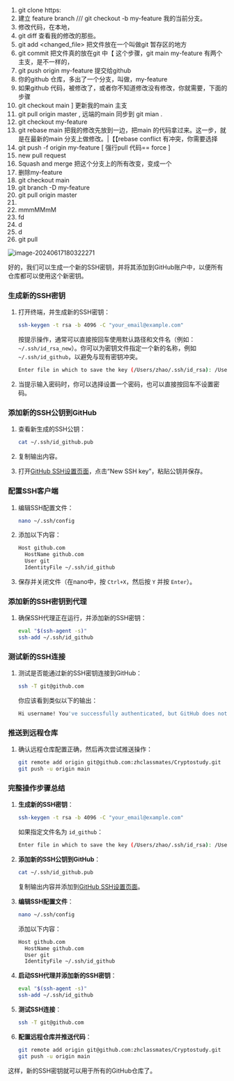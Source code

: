 1. git clone https:
2. 建立 feature branch  ///  git checkout -b my-feature   我的当前分支。
3. 修改代码，在本地，
4. git diff   查看我的修改的那些。
5. git add   <changed_file>   把文件放在一个叫做git  暂存区的地方
6. git commit  把文件真的放在git 中【  这个步骤，git  main  my-feature 有两个主支，是不一样的，
7. git push origin my-feature    提交给github  
8. 你的github  仓库，多出了一个分支，叫做，my-feature 
9. 如果github 代码，被修改了，或者你不知道修改没有修改，你就需要，下面的步骤
10. git  checkout main   ]  更新我的main  主支
11. git pull origin master  ,  远端的main  同步到 git  mian  .
12. git checkout my-feature   
13. git rebase main  把我的修改先放到一边，把main  的代码拿过来。这一步，就是在最新的main  分支上做修改。|【【rebase conflict  有冲突，你需要选择
14. git push -f origin my-feature  [ 强行pull 代码== force ]
15. new pull request 
16. Squash and merge   把这个分支上的所有改变，变成一个
17. 删除my-feature 
18. git checkout main 
19. git branch -D my-feature
20. git pull origin master
21. 
22. mmmMMmM
23. fd
24. d
25. d
26. git pull 

![image-20240617180322271](imgs/image-20240617180322271.png)

好的，我们可以生成一个新的SSH密钥，并将其添加到GitHub账户中，以便所有仓库都可以使用这个新密钥。

### 生成新的SSH密钥

1. 打开终端，并生成新的SSH密钥：
    ```sh
    ssh-keygen -t rsa -b 4096 -C "your_email@example.com"
    ```
    按提示操作，通常可以直接按回车使用默认路径和文件名（例如：`~/.ssh/id_rsa_new`）。你可以为密钥文件指定一个新的名称，例如 `~/.ssh/id_github`，以避免与现有密钥冲突。

    ```sh
    Enter file in which to save the key (/Users/zhao/.ssh/id_rsa): /Users/zhao/.ssh/id_github
    ```

2. 当提示输入密码时，你可以选择设置一个密码，也可以直接按回车不设置密码。

### 添加新的SSH公钥到GitHub

1. 查看新生成的SSH公钥：
    ```sh
    cat ~/.ssh/id_github.pub
    ```
2. 复制输出内容。

3. 打开[GitHub SSH设置页面](https://github.com/settings/keys)，点击“New SSH key”，粘贴公钥并保存。

### 配置SSH客户端

1. 编辑SSH配置文件：
    ```sh
    nano ~/.ssh/config
    ```

2. 添加以下内容：
    ```sh
    Host github.com
      HostName github.com
      User git
      IdentityFile ~/.ssh/id_github
    ```

3. 保存并关闭文件（在nano中，按 `Ctrl+X`，然后按 `Y` 并按 `Enter`）。

### 添加新的SSH密钥到代理

1. 确保SSH代理正在运行，并添加新的SSH密钥：
    ```sh
    eval "$(ssh-agent -s)"
    ssh-add ~/.ssh/id_github
    ```

### 测试新的SSH连接

1. 测试是否能通过新的SSH密钥连接到GitHub：
    ```sh
    ssh -T git@github.com
    ```

    你应该看到类似以下的输出：
    ```sh
    Hi username! You've successfully authenticated, but GitHub does not provide shell access.
    ```

### 推送到远程仓库

1. 确认远程仓库配置正确，然后再次尝试推送操作：
    ```sh
    git remote add origin git@github.com:zhclassmates/Cryptostudy.git
    git push -u origin main
    ```

### 完整操作步骤总结

1. **生成新的SSH密钥**：
    ```sh
    ssh-keygen -t rsa -b 4096 -C "your_email@example.com"
    ```
    如果指定文件名为 `id_github`：
    ```sh
    Enter file in which to save the key (/Users/zhao/.ssh/id_rsa): /Users/zhao/.ssh/id_github
    ```

2. **添加新的SSH公钥到GitHub**：
    ```sh
    cat ~/.ssh/id_github.pub
    ```
    复制输出内容并添加到[GitHub SSH设置页面](https://github.com/settings/keys)。

3. **编辑SSH配置文件**：
    ```sh
    nano ~/.ssh/config
    ```
    添加以下内容：
    ```sh
    Host github.com
      HostName github.com
      User git
      IdentityFile ~/.ssh/id_github
    ```

4. **启动SSH代理并添加新的SSH密钥**：
    ```sh
    eval "$(ssh-agent -s)"
    ssh-add ~/.ssh/id_github
    ```

5. **测试SSH连接**：
    ```sh
    ssh -T git@github.com
    ```

6. **配置远程仓库并推送代码**：
    ```sh
    git remote add origin git@github.com:zhclassmates/Cryptostudy.git
    git push -u origin main
    ```

这样，新的SSH密钥就可以用于所有的GitHub仓库了。